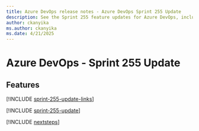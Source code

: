```yaml
---
title: Azure DevOps release notes - Azure DevOps Sprint 255 Update
description: See the Sprint 255 feature updates for Azure DevOps, including next steps.
author: ckanyika
ms.author: ckanyika
ms.date: 4/21/2025
---
```


# Azure DevOps - Sprint 255 Update

## Features

[!INCLUDE [sprint-255-update-links](../includes/general/sprint-255-update-links.md)]

[!INCLUDE [sprint-255-update](../includes/general/sprint-255-update.md)]

[!INCLUDE [nextsteps](../includes/nextsteps.md)]
